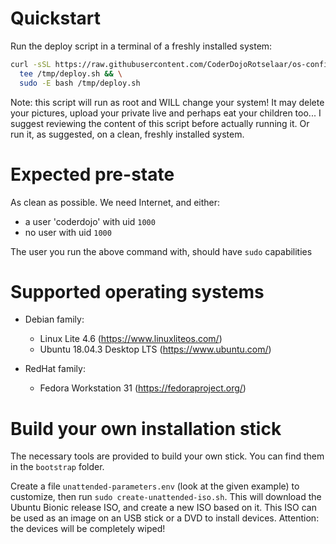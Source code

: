 # Quickstart

Run the deploy script in a terminal of a freshly installed system:

```bash
curl -sSL https://raw.githubusercontent.com/CoderDojoRotselaar/os-config/master/bootstrap/deploy.sh | \
  tee /tmp/deploy.sh && \
  sudo -E bash /tmp/deploy.sh
```

Note: this script will run as root and WILL change your system! It may delete your pictures, upload your private live and perhaps eat your children too... I suggest reviewing the content of this script before actually running it. Or run it, as suggested, on a clean, freshly installed system.

# Expected pre-state

As clean as possible. We need Internet, and either:

- a user 'coderdojo' with uid `1000`
- no user with uid `1000`

The user you run the above command with, should have `sudo` capabilities

# Supported operating systems

- Debian family:

  - Linux Lite 4.6 (<https://www.linuxliteos.com/>)
  - Ubuntu 18.04.3 Desktop LTS (<https://www.ubuntu.com/>)

- RedHat family:
  - Fedora Workstation 31 (<https://fedoraproject.org/>)

# Build your own installation stick

The necessary tools are provided to build your own stick. You can find them in the `bootstrap` folder.

Create a file `unattended-parameters.env` (look at the given example) to customize, then run `sudo create-unattended-iso.sh`. This will download the Ubuntu Bionic release ISO, and create a new ISO based on it. This ISO can be used as an image on an USB stick or a DVD to install devices. Attention: the devices will be completely wiped!

